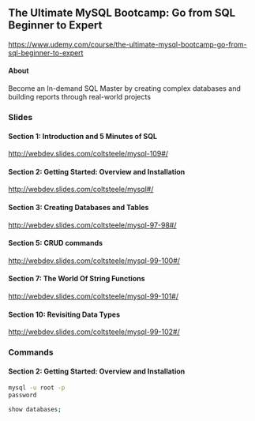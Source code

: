 ## The Ultimate MySQL Bootcamp: Go from SQL Beginner to Expert

https://www.udemy.com/course/the-ultimate-mysql-bootcamp-go-from-sql-beginner-to-expert

#### About

Become an In-demand SQL Master by creating complex databases and building reports through real-world projects

### Slides

#### Section 1: Introduction and 5 Minutes of SQL

http://webdev.slides.com/coltsteele/mysql-109#/

#### Section 2: Getting Started: Overview and Installation

http://webdev.slides.com/coltsteele/mysql#/

#### Section 3: Creating Databases and Tables

http://webdev.slides.com/coltsteele/mysql-97-98#/

#### Section 5: CRUD commands

http://webdev.slides.com/coltsteele/mysql-99-100#/

#### Section 7: The World Of String Functions

http://webdev.slides.com/coltsteele/mysql-99-101#/

#### Section 10: Revisiting Data Types

http://webdev.slides.com/coltsteele/mysql-99-102#/

### Commands

#### Section 2: Getting Started: Overview and Installation

```bash
mysql -u root -p
password

show databases;
```


